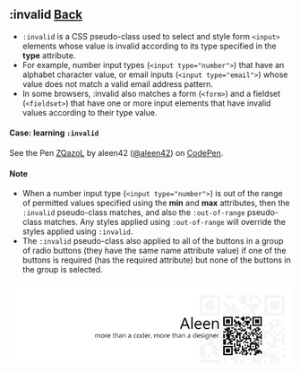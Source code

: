 ## :invalid [**Back**](./../pseudoClass.md)

- `:invalid` is a CSS pseudo-class used to select and style form `<input>` elements whose value is invalid according to its type specified in the **type** attribute.
- For example, number input types (`<input type="number">`) that have an alphabet character value, or email inputs (`<input type="email">`) whose value does not match a valid email address pattern.
- In some browsers, :invalid also matches a form (`<form>`) and a fieldset (`<fieldset>`) that have one or more input elements that have invalid values according to their type value.

#### Case: learning `:invalid`

<p data-height="266" data-theme-id="21735" data-slug-hash="ZQazoL" data-default-tab="result" data-user="aleen42" class='codepen'>See the Pen <a href='http://codepen.io/aleen42/pen/ZQazoL/'>ZQazoL</a> by aleen42 (<a href='http://codepen.io/aleen42'>@aleen42</a>) on <a href='http://codepen.io'>CodePen</a>.</p>
<script async src="//assets.codepen.io/assets/embed/ei.js"></script>

#### Note

- When a number input type (`<input type="number">`) is out of the range of permitted values specified using the **min** and **max** attributes, then the `:invalid` pseudo-class matches, and also the `:out-of-range` pseudo-class matches. Any styles applied using `:out-of-range` will override the styles applied using `:invalid`. 
- The `:invalid` pseudo-class also applied to all of the buttons in a group of radio buttons (they have the same name attribute value) if one of the buttons is required (has the required attribute) but none of the buttons in the group is selected.

<a href="http://aleen42.github.io/" target="_blank" ><img src="./../../../pic/tail.gif"></a>